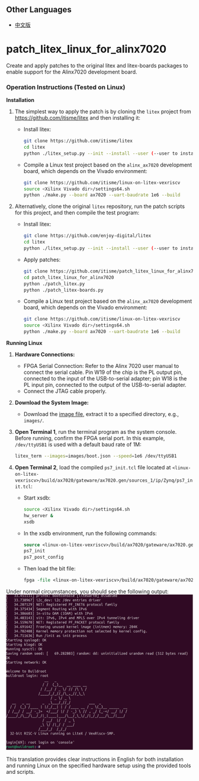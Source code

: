 ## Other Languages

* [中文版](README_zh_CN.md)

# patch_litex_linux_for_alinx7020

Create and apply patches to the original litex and litex-boards packages to enable support for the Alinx7020 development board.

### Operation Instructions (Tested on Linux)

**Installation**

1. The simplest way to apply the patch is by cloning the `litex` project from https://github.com/itisme/litex and then installing it:
    - Install litex:
      ```bash
      git clone https://github.com/itisme/litex
      cd litex
      python ./litex_setup.py --init --install --user (--user to install to user directory) --config=(minimal, standard, full)
      ```
    - Compile a Linux test project based on the `alinx_ax7020` development board, which depends on the Vivado environment:
      ```bash
      git clone https://github.com/itisme/linux-on-litex-vexriscv
      source <Xilinx Vivado dir>/settings64.sh
      python ./make.py --board ax7020 --uart-baudrate 1e6 --build
      ```

2. Alternatively, clone the original `litex` repository, run the patch scripts for this project, and then compile the test program:
    - Install litex:
      ```bash
      git clone https://github.com/enjoy-digital/litex
      cd litex
      python ./litex_setup.py --init --install --user (--user to install to user directory) --config=(minimal, standard, full)
      ```
    - Apply patches:
      ```bash
      git clone https://github.com/itisme/patch_litex_linux_for_alinx7020
      cd patch_litex_linux_for_alinx7020
      python ./patch_litex.py
      python ./patch_litex-boards.py
      ```
    - Compile a Linux test project based on the `alinx_ax7020` development board, which depends on the Vivado environment:
      ```bash
      git clone https://github.com/itisme/linux-on-litex-vexriscv
      source <Xilinx Vivado dir>/settings64.sh
      python ./make.py --board ax7020 --uart-baudrate 1e6 --build
      ```

**Running Linux**

1. **Hardware Connections:**
   - FPGA Serial Connection:
     Refer to the Alinx 7020 user manual to connect the serial cable. Pin W19 of the chip is the PL output pin, connected to the input of the USB-to-serial adapter; pin W18 is the PL input pin, connected to the output of the USB-to-serial adapter.
   - Connect the JTAG cable properly.

2. **Download the System Image:**
   - Download the [image file](https://github.com/litex-hub/linux-on-litex-vexriscv/issues/164), extract it to a specified directory, e.g., `images/`.

3. **Open Terminal 1**, run the terminal program as the system console. Before running, confirm the FPGA serial port. In this example, `/dev/ttyUSB1` is used with a default baud rate of 1M:
   ```bash
   litex_term --images=images/boot.json --speed=1e6 /dev/ttyUSB1
   ```

4. **Open Terminal 2**, load the compiled `ps7_init.tcl` file located at `<linux-on-litex-vexriscv>/build/ax7020/gateware/ax7020.gen/sources_1/ip/Zynq/ps7_init.tcl`:
   - Start xsdb:
     ```bash
     source <Xilinx Vivado dir>/settings64.sh
     hw_server &
     xsdb
     ```
   - In the xsdb environment, run the following commands:
     ```tcl
     source <linux-on-litex-vexriscv>/build/ax7020/gateware/ax7020.gen/sources_1/ip/Zynq/ps7_init.tcl
     ps7_init
     ps7_post_config
     ```
   - Then load the bit file:
     ```tcl
     fpga -file <linux-on-litex-vexriscv>/build/ax7020/gateware/ax7020.bit
     ```

Under normal circumstances, you should see the following output:
![boot image](./linux_litex_alinx7020_boot.png)

This translation provides clear instructions in English for both installation and running Linux on the specified hardware setup using the provided tools and scripts.